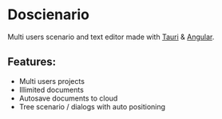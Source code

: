 # Doscienario

Multi users scenario and text editor made with [Tauri](https://tauri.app) & [Angular](https://angular.io).

## Features:
* Multi users projects
* Illimited documents
* Autosave documents to cloud
* Tree scenario / dialogs with auto positioning
